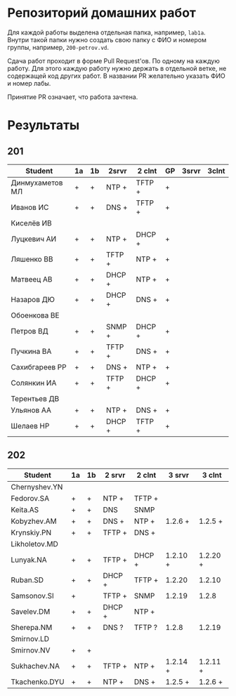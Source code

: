 # Репозиторий домашних работ

Для каждой работы выделена отдельная папка, например, `lab1a`.
Внутри такой папки нужно создать свою папку с ФИО и номером группы, например, `200-petrov.vd`.

Сдача работ проходит в форме Pull Request'ов.
По одному на каждую работу.
Для этого каждую работу нужно держать в отдельной ветке, не содержащей код других работ.
В названии PR желательно указать ФИО и номер лабы.

Принятие PR означает, что работа зачтена.

# Результаты

## 201

| Student         | 1a | 1b | 2srvr  | 2 clnt | GP | 3srvr | 3clnt |
|-----------------|----|----|--------|--------|----|-------|-------|
| Динмухаметов МЛ | +  | +  | NTP +  | TFTP + | +  |       |       |
| Иванов ИС       | +  | +  | DNS +  | TFTP + | +  |       |       |
| Киселёв ИВ      |    |    |        |        |    |       |       |
| Луцкевич АИ     | +  | +  | NTP +  | DHCP + | +  |       |       |
| Ляшенко ВВ      | +  | +  | TFTP + | NTP +  | +  |       |       |
| Матвеец АВ      | +  | +  | DHCP + | NTP +  | +  |       |       |
| Назаров ДЮ      | +  | +  | DHCP + | DNS +  | +  |       |       |
| Обоенкова ВE    |    |    |        |        |    |       |       |
| Петров ВД       | +  | +  | SNMP + | DHCP + | +  |       |       |
| Пучкина ВА      | +  | +  | TFTP + | DNS +  | +  |       |       |
| Сахибгареев РР  | +  | +  | DNS +  | NTP +  | +  |       |       |
| Солянкин ИА     | +  | +  | TFTP + | DHCP + | +  |       |       |
| Терентьев ДВ    |    |    |        |        |    |       |       |
| Ульянов АА      | +  | +  | NTP +  | DNS +  | +  |       |       |
| Шелаев НР       | +  | +  | DHCP + | TFTP + | +  |       |       |

## 202

| Student       | 1a | 1b | 2 srvr | 2 clnt | 3 srvr   | 3 clnt   |
| --            | -- | -- | --     | --     | --       | --       |
| Chernyshev.YN |    |    |        |        |          |          |
| Fedorov.SA    | +  | +  | NTP +  | TFTP + |          |          |
| Keita.AS      | +  | +  | DNS    | SNMP   |          |          |
| Kobyzhev.AM   | +  | +  | DNS +  | NTP +  | 1.2.6 +  | 1.2.5 +  |
| Krynskiy.PN   | +  | +  | TFTP + | DNS +  |          |          |
| Likholetov.MD |    |    |        |        |          |          |
| Lunyak.NA     | +  | +  | TFTP + | DHCP + | 1.2.10 + | 1.2.20 + |
| Ruban.SD      | +  | +  | DHCP + | TFTP + | 1.2.20   | 1.2.10   |
| Samsonov.SI   | +  |    | TFTP + | SNMP   | 1.2.19   | 1.2.8    |
| Savelev.DM    | +  | +  | DHCP + | NTP +  |          |          |
| Sherepa.NM    | +  | +  | DNS ?  | TFTP ? | 1.2.8    | 1.2.19   |
| Smirnov.LD    |    |    |        |        |          |          |
| Smirnov.NV    | +  | +  |        |        |          |          |
| Sukhachev.NA  | +  | +  | TFTP + | NTP +  | 1.2.14 + | 1.2.11 + |
| Tkachenko.DYU | +  | +  | NTP +  | DNS +  | 1.2.5 +  | 1.2.6 +  |
